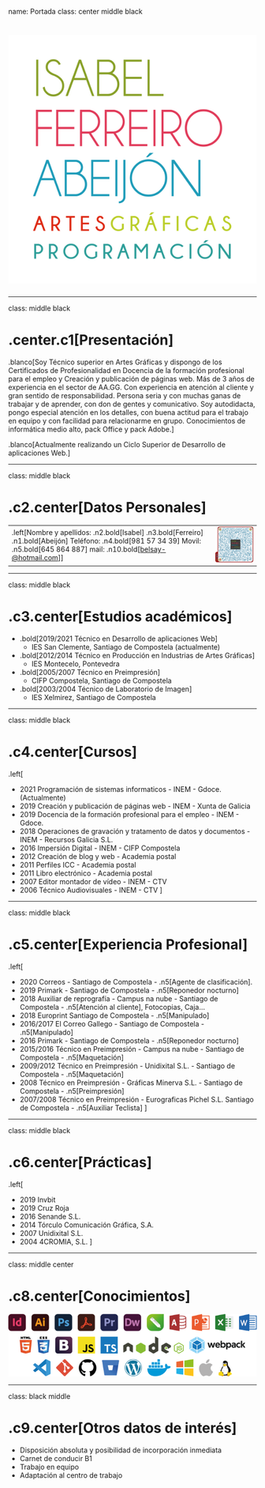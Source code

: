 name: Portada
class: center middle black

# ![logo][image]

---

class: middle black

# .center.c1[Presentación]

.blanco[Soy Técnico superior en Artes Gráficas y dispongo de los Certificados de Profesionalidad en Docencia de la formación profesional para el empleo y Creación y publicación de páginas web. Más de 3 años de experiencia en el sector de AA.GG. Con experiencia en atención al cliente y gran sentido de responsabilidad. Persona seria y con muchas ganas de trabajar y de aprender, con don de gentes y comunicativo. Soy autodidacta, pongo especial atención en los detalles, con buena actitud para el trabajo en equipo y con facilidad para relacionarme en grupo. Conocimientos de informática medio alto, pack Office y pack Adobe.]

.blanco[Actualmente realizando un Ciclo Superior de Desarrollo de aplicaciones Web.]

---

class: middle black

# .c2.center[Datos Personales]

|  | |
| :-- | :--: |
|.left[Nombre y apellidos: .n2.bold[Isabel] .n3.bold[Ferreiro] .n1.bold[Abeijón] Teléfono: .n4.bold[981 57 34 39] Movil: .n5.bold[645 864 887] mail: .n10.bold[belsay-@hotmail.com]]| ![vcard][vcard]|

---

class: middle black

# .c3.center[Estudios académicos]

* .bold[2019/2021 Técnico en Desarrollo de aplicaciones Web]
    - IES San Clemente, Santiago de Compostela \(actualmente\)
* .bold[2012/2014 Técnico en Producción en Industrias de Artes Gráficas]
     - IES Montecelo, Pontevedra
* .bold[2005/2007 Técnico en Preimpresión]
     - CIFP Compostela, Santiago de Compostela
* .bold[2003/2004 Técnico de Laboratorio de Imagen]
    - IES Xelmirez, Santiago de Compostela

---

class: middle black

# .c4.center[Cursos]

.left[
  
* 2021 Programación de sistemas informaticos - INEM - Gdoce. (Actualmente)
* 2019 Creación y publicación de páginas web - INEM -  Xunta de Galicia
* 2019 Docencia de la formación profesional para el empleo - INEM - Gdoce.
* 2018 Operaciones de gravación y tratamento de datos y documentos - INEM - Recursos Galicia S.L.
* 2016 Impersión Digital - INEM - CIFP Compostela
* 2012 Creación de blog y web - Academia postal
* 2011 Perfiles ICC - Academia postal
* 2011 Libro electrónico - Academia postal
* 2007 Editor montador de vídeo - INEM - CTV
* 2006 Técnico Audiovisuales - INEM - CTV
]
---

class: middle black

# .c5.center[Experiencia Profesional]

.left[

* 2020 Correos - Santiago de Compostela - .n5[Agente de clasificación].
* 2019 Primark - Santiago de Compostela - .n5[Reponedor nocturno]
* 2018 Auxiliar de reprografía - Campus na nube - Santiago de Compostela  - .n5[Atención al cliente], Fotocopias, Caja…
* 2018 Europrint Santiago de Compostela - .n5[Manipulado]
* 2016/2017 El Correo Gallego - Santiago de Compostela - .n5[Manipulado]
* 2016 Primark - Santiago de Compostela - .n5[Reponedor nocturno]
* 2015/2016 Técnico en Preimpresión - Campus na nube - Santiago de Compostela  - .n5[Maquetación]
* 2009/2012 Técnico en Preimpresión - Unidixital S.L. - Santiago de Compostela  - .n5[Maquetación]
* 2008 Técnico en Preimpresión - Gráficas Minerva S.L. - Santiago de Compostela  - .n5[Preimpresión]
* 2007/2008 Técnico en Preimpresión - Eurograficas Pichel S.L. Santiago de Compostela - .n5[Auxiliar Teclista]
]

---

class: middle black

# .c6.center[Prácticas]

.left[

* 2019 Invbit
* 2019 Cruz Roja
* 2016 Senande S.L.
* 2014 Tórculo Comunicación Gráfica, S.A.
* 2007 Unidixital S.L.
* 2004 4CROMIA, S.L.
]

---

class: middle center

# .c8.center[Conocimientos]

![logos][logos]

---
class:  black middle

# .c9.center[Otros datos de interés]

* Disposición absoluta y posibilidad de incorporación inmediata
* Carnet de conducir B1
* Trabajo en equipo
* Adaptación al centro de trabajo

[image]: assets/img/LOGO2.png
[vcard]: assets/img/LOGO3.png
[logos]: assets/img/tecnologias.png
